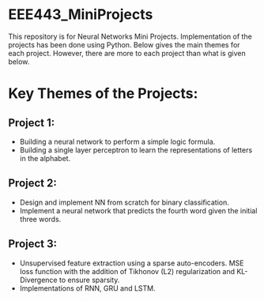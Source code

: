 # EEE443_MiniProjects

This repository is for Neural Networks Mini Projects. Implementation of the projects has been done using Python. Below gives the main themes for each project. However, there are more to each project than what is given below.


# Key Themes of the Projects:

## __Project 1:__

- Building a neural network to perform a simple logic formula.
- Building a single layer perceptron to learn the representations of letters in the alphabet.


## __Project 2:__
- Design and implement NN from scratch for binary classification.
- Implement a neural network that predicts the fourth word given the initial three words.


## __Project 3:__
- Unsupervised feature extraction using a sparse auto-encoders. MSE loss function with the addition of Tikhonov (L2) regularization and KL-Divergence to ensure sparsity.
- Implementations of RNN, GRU and LSTM.
